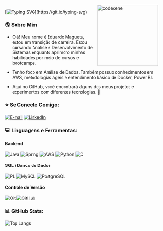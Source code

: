 <img align="right" width="200" src="https://i.pinimg.com/originals/61/71/81/6171819be4c31993357d758196c75701.gif" alt="codecene">

[![Typing SVG](https://readme-typing-svg.herokuapp.com?font=Josefin+Sans&weight=500&size=20&pause=600&color=AA42F7&width=435&lines=Bem+vindo+ao+meu+GitHub!;Meu+nome+é+Eduardo+Magueta!)](https://git.io/typing-svg)

<h3 align="left">🌎 Sobre Mim</h3>

- Olá! Meu nome é Eduardo Magueta, estou em transição de carreira. Estou cursando Análise e Desenvolvimento de Sistemas enquanto aprimoro minhas habilidades por meio de cursos e bootcamps.

- Tenho foco em Análise de Dados. Também possuo conhecimentos em AWS, metodologias ágeis e entendimento básico de Docker, Power BI.

- Aqui no GitHub, você encontrará alguns dos meus projetos e experimentos com diferentes tecnologias. 🚀

<h3 align="left">⭐️ Se Conecte Comigo:</h3>

[![E-mail](https://img.shields.io/badge/-Email-000?style=for-the-badge&logo=gmail&logoColor=AA42F7)](mailto:edumagueta@gmail.com)
[![LinkedIn](https://img.shields.io/badge/-LinkedIn-000?style=for-the-badge&logo=linkedin&logoColor=AA42F7)](https://www.linkedin.com/in/eduardo-magueta/)

<h3 align="left">💻 Linguagens e Ferramentas:</h3>

<h4 align="left">Backend</h4>

![Java](https://img.shields.io/badge/java-000?style=for-the-badge&logo=openjdk&logoColor=AA42F7)
![Spring](https://img.shields.io/badge/Spring-000?style=for-the-badge&logo=spring&logoColor=AA42F7)
![AWS](https://img.shields.io/badge/aws-000?style=for-the-badge&logo=aws&logoColor=AA42F7)
![Python](https://img.shields.io/badge/python-000?style=for-the-badge&logo=python&logoColor=AA42F7)
![C](https://img.shields.io/badge/C-000?style=for-the-badge&logo=c&logoColor=AA42F7)

<h4 align="left">SQL / Banco de Dados </h4>

![PL](https://img.shields.io/badge/PL%2FSQL-000?style=for-the-badge&logo=oracle&logoColor=AA42F7)
![MySQL](https://img.shields.io/badge/MySQL-000?style=for-the-badge&logo=mysql&logoColor=AA42F7)
![PostgreSQL](https://img.shields.io/badge/PostgreSQL-000?style=for-the-badge&logo=postgresql&logoColor=AA42F7)

<h4 align="left">Controle de Versão</h4>

[![Git](https://img.shields.io/badge/Git-000?style=for-the-badge&logo=git&logoColor=AA42F7)](https://git-scm.com/doc)
[![GitHub](https://img.shields.io/badge/GitHub-000?style=for-the-badge&logo=github&logoColor=AA42F7)](https://docs.github.com/) 

<h3 align="left">📊 GitHub Stats:</h3>

![Top Langs](https://github-readme-stats-git-masterrstaa-rickstaa.vercel.app/api/top-langs/?username=edumagueta&theme=transparent&bg_color=000&border_color=AA42F7&show_icons=true&icon_color=AA42F7&title_color=AA42F7&text_color=FFF)
